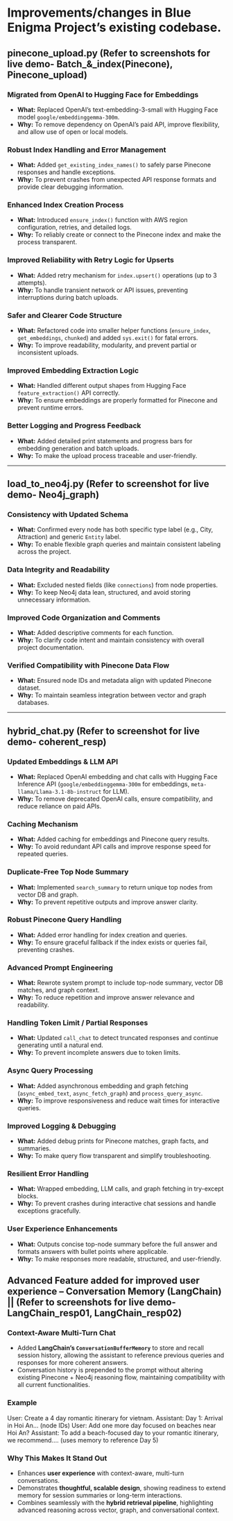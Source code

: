 # Improvements/changes in Blue Enigma Project’s existing codebase.

## pinecone_upload.py (Refer to screenshots for live demo- Batch_&_index(Pinecone), Pinecone_upload)

### Migrated from OpenAI to Hugging Face for Embeddings
- **What:** Replaced OpenAI’s text-embedding-3-small with Hugging Face model `google/embeddinggemma-300m`.
- **Why:** To remove dependency on OpenAI’s paid API, improve flexibility, and allow use of open or local models.

### Robust Index Handling and Error Management
- **What:** Added `get_existing_index_names()` to safely parse Pinecone responses and handle exceptions.
- **Why:** To prevent crashes from unexpected API response formats and provide clear debugging information.

### Enhanced Index Creation Process
- **What:** Introduced `ensure_index()` function with AWS region configuration, retries, and detailed logs.
- **Why:** To reliably create or connect to the Pinecone index and make the process transparent.

### Improved Reliability with Retry Logic for Upserts
- **What:** Added retry mechanism for `index.upsert()` operations (up to 3 attempts).
- **Why:** To handle transient network or API issues, preventing interruptions during batch uploads.

### Safer and Clearer Code Structure
- **What:** Refactored code into smaller helper functions (`ensure_index`, `get_embeddings`, `chunked`) and added `sys.exit()` for fatal errors.
- **Why:** To improve readability, modularity, and prevent partial or inconsistent uploads.

### Improved Embedding Extraction Logic
- **What:** Handled different output shapes from Hugging Face `feature_extraction()` API correctly.
- **Why:** To ensure embeddings are properly formatted for Pinecone and prevent runtime errors.

### Better Logging and Progress Feedback
- **What:** Added detailed print statements and progress bars for embedding generation and batch uploads.
- **Why:** To make the upload process traceable and user-friendly.
---

## load_to_neo4j.py (Refer to screenshot for live demo- Neo4j_graph)

### Consistency with Updated Schema
- **What:** Confirmed every node has both specific type label (e.g., City, Attraction) and generic `Entity` label.
- **Why:** To enable flexible graph queries and maintain consistent labeling across the project.

### Data Integrity and Readability
- **What:** Excluded nested fields (like `connections`) from node properties.
- **Why:** To keep Neo4j data lean, structured, and avoid storing unnecessary information.

### Improved Code Organization and Comments
- **What:** Added descriptive comments for each function.
- **Why:** To clarify code intent and maintain consistency with overall project documentation.

### Verified Compatibility with Pinecone Data Flow
- **What:** Ensured node IDs and metadata align with updated Pinecone dataset.
- **Why:** To maintain seamless integration between vector and graph databases.

---

## hybrid_chat.py (Refer to screenshot for live demo- coherent_resp)

### Updated Embeddings & LLM API
- **What:** Replaced OpenAI embedding and chat calls with Hugging Face Inference API (`google/embeddinggemma-300m` for embeddings, `meta-llama/Llama-3.1-8b-instruct` for LLM).
- **Why:** To remove deprecated OpenAI calls, ensure compatibility, and reduce reliance on paid APIs.

### Caching Mechanism
- **What:** Added caching for embeddings and Pinecone query results.
- **Why:** To avoid redundant API calls and improve response speed for repeated queries.

### Duplicate-Free Top Node Summary
- **What:** Implemented `search_summary` to return unique top nodes from vector DB and graph.
- **Why:** To prevent repetitive outputs and improve answer clarity.

### Robust Pinecone Query Handling
- **What:** Added error handling for index creation and queries.
- **Why:** To ensure graceful fallback if the index exists or queries fail, preventing crashes.

### Advanced Prompt Engineering
- **What:** Rewrote system prompt to include top-node summary, vector DB matches, and graph context.
- **Why:** To reduce repetition and improve answer relevance and readability.

### Handling Token Limit / Partial Responses
- **What:** Updated `call_chat` to detect truncated responses and continue generating until a natural end.
- **Why:** To prevent incomplete answers due to token limits.

### Async Query Processing
- **What:** Added asynchronous embedding and graph fetching (`async_embed_text`, `async_fetch_graph`) and `process_query_async`.
- **Why:** To improve responsiveness and reduce wait times for interactive queries.

### Improved Logging & Debugging
- **What:** Added debug prints for Pinecone matches, graph facts, and summaries.
- **Why:** To make query flow transparent and simplify troubleshooting.

### Resilient Error Handling
- **What:** Wrapped embedding, LLM calls, and graph fetching in try-except blocks.
- **Why:** To prevent crashes during interactive chat sessions and handle exceptions gracefully.

### User Experience Enhancements
- **What:** Outputs concise top-node summary before the full answer and formats answers with bullet points where applicable.
- **Why:** To make responses more readable, structured, and user-friendly.


## Advanced Feature added for improved user experience – Conversation Memory (LangChain) || (Refer to screenshots for live demo- LangChain_resp01, LangChain_resp02)

### Context-Aware Multi-Turn Chat 
- Added **LangChain’s `ConversationBufferMemory`** to store and recall session history, allowing the assistant to reference previous queries and responses for more coherent answers.
- Conversation history is prepended to the prompt without altering existing Pinecone + Neo4j reasoning flow, maintaining compatibility with all current functionalities.

### Example
User:  Create a 4 day romantic itinerary for vietnam.
Assistant: Day 1: Arrival in Hoi An... (node IDs)
User: Add one more day focused on beaches near Hoi An?
Assistant: To add a beach-focused day to your romantic itinerary, we recommend…. (uses memory to reference Day 5)

### Why This Makes It Stand Out
- Enhances **user experience** with context-aware, multi-turn conversations.
- Demonstrates **thoughtful, scalable design**, showing readiness to extend memory for session summaries or long-term interactions.
- Combines seamlessly with the **hybrid retrieval pipeline**, highlighting advanced reasoning across vector, graph, and conversational context.
